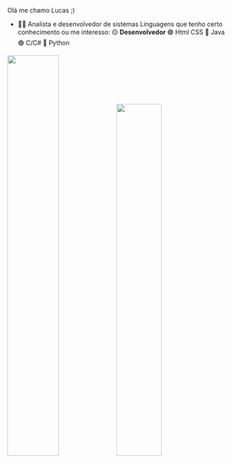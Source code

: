 
Olá me chamo Lucas ;)
- 👨‍💻 Analista e desenvolvedor de sistemas
      Linguagens que tenho certo conhecimento ou me interesso:
       🟡 **Desenvolvedor**
       🟣 Html CSS
       🔴 Java
       🟢 C/C#
       🔵 Python
<div>
      <img width="48%" src="https://github-readme-stats.vercel.app/api?username=LCS-Simoes&show_icons=true&theme=tokyonight"/>
      <img width="45%" src="https://github-readme-stats.vercel.app/api/top-langs/?username=LCS-Simoes&theme=tokyonight"/>
<div>
